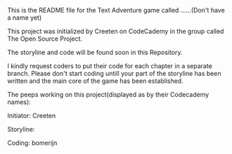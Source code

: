 This is the README file for the Text Adventure game called ......(Don't have a name yet)

This project was initialized by Creeten on CodeCademy in the group called The Open Source Project.

The storyline and code will be found soon in this Repository.

I kindly request coders to put their code for each chapter in a separate branch.
Please don't start coding untill your part of the storyline has been written and the main core of the game has been established.




The peeps working on this project(displayed as by their Codecademy names):

Initiator:
Creeten


Storyline:



Coding:
bomerijn